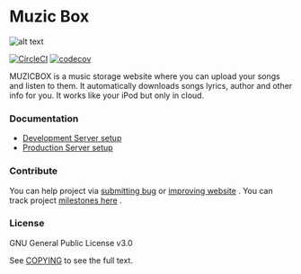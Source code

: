 # Muzic Box

![alt text](https://bernatskyys.s3-eu-west-1.amazonaws.com/github/Screen+Shot+2017-10-20+at+01.27.54.png)

[![CircleCI](https://circleci.com/gh/ArtemBernatskyy/MuzicBox/tree/develop.svg?style=shield)](https://circleci.com/gh/ArtemBernatskyy/MuzicBox/tree/develop) [![codecov](https://codecov.io/gh/ArtemBernatskyy/MuzicBox/branch/develop/graph/badge.svg)](https://codecov.io/gh/ArtemBernatskyy/MuzicBox)

MUZICBOX is a music storage website where you can upload your songs and listen to them. It automatically downloads songs lyrics, author and other info for you. It works like your iPod but only in cloud.

### Documentation

* [Development Server setup](/docs/installation.md#local-server-setup)
* [Production Server setup](/docs/installation.md#production-server-setup)

###  Contribute
You can help project via [submitting bug](https://github.com/ArtemBernatskyy/MuzicBox/issues) or [improving website](https://github.com/ArtemBernatskyy/MuzicBox/pulls) .
You can track project [milestones here](https://trello.com/b/9rZKIREP) .

###  License
GNU General Public License v3.0

See [COPYING](https://github.com/ArtemBernatskyy/MuzicBox/blob/master/COPYING) to see the full text.
